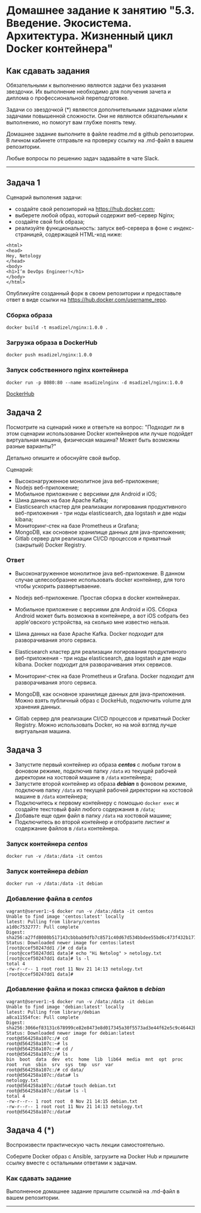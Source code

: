 
# Домашнее задание к занятию "5.3. Введение. Экосистема. Архитектура. Жизненный цикл Docker контейнера"

## Как сдавать задания

Обязательными к выполнению являются задачи без указания звездочки. Их выполнение необходимо для получения зачета и диплома о профессиональной переподготовке.

Задачи со звездочкой (*) являются дополнительными задачами и/или задачами повышенной сложности. Они не являются обязательными к выполнению, но помогут вам глубже понять тему.

Домашнее задание выполните в файле readme.md в github репозитории. В личном кабинете отправьте на проверку ссылку на .md-файл в вашем репозитории.

Любые вопросы по решению задач задавайте в чате Slack.

---

## Задача 1

Сценарий выполения задачи:

- создайте свой репозиторий на https://hub.docker.com;
- выберете любой образ, который содержит веб-сервер Nginx;
- создайте свой fork образа;
- реализуйте функциональность:
запуск веб-сервера в фоне с индекс-страницей, содержащей HTML-код ниже:
```
<html>
<head>
Hey, Netology
</head>
<body>
<h1>I’m DevOps Engineer!</h1>
</body>
</html>
```
Опубликуйте созданный форк в своем репозитории и предоставьте ответ в виде ссылки на https://hub.docker.com/username_repo.

### Сборка образа
```
docker build -t msadizel/nginx:1.0.0 .
```

### Загрузка образа в DockerHub 
```
docker push msadizel/nginx:1.0.0 
```

### Запуск собственного nginx контейнера 
```
docker run -p 8080:80 --name msadizelnginx -d msadizel/nginx:1.0.0
```

[DockerHub](https://hub.docker.com/repository/docker/msadizel/nginx)

## Задача 2

Посмотрите на сценарий ниже и ответьте на вопрос:
"Подходит ли в этом сценарии использование Docker контейнеров или лучше подойдет виртуальная машина, физическая машина? Может быть возможны разные варианты?"

Детально опишите и обоснуйте свой выбор.

Сценарий:

- Высоконагруженное монолитное java веб-приложение;
- Nodejs веб-приложение;
- Мобильное приложение c версиями для Android и iOS;
- Шина данных на базе Apache Kafka;
- Elasticsearch кластер для реализации логирования продуктивного веб-приложения - три ноды elasticsearch, два logstash и две ноды kibana;
- Мониторинг-стек на базе Prometheus и Grafana;
- MongoDB, как основное хранилище данных для java-приложения;
- Gitlab сервер для реализации CI/CD процессов и приватный (закрытый) Docker Registry.

### Ответ 


- Высоконагруженное монолитное java веб-приложение. В данном случае целесообразнее использовать docker контейнер, для того чтобы ускорить развертываение.

- Nodejs веб-приложение. Простая сборка в docker контейнерах.

- Мобильное приложение c версиями для Android и iOS. Сборка Android может быть возможна в контейнере, а вот iOS собрать без apple'овского устройства, на сколько мне известно нельзя.

- Шина данных на базе Apache Kafka. Docker подходит для разворачивания этого сервиса.

- Elasticsearch кластер для реализации логирования продуктивного веб-приложения - три ноды elasticsearch, два logstash и две ноды kibana. Docker подходит для разворачивания этих сервисов.

- Мониторинг-стек на базе Prometheus и Grafana. Docker подходит для разворачивания этого сервиса.

- MongoDB, как основное хранилище данных для java-приложения. Можно взять публичный образ с DockeHub, подключить volume для хранения данных.

- Gitlab сервер для реализации CI/CD процессов и приватный Docker Registry. Можно использовать Docker, но на мой взгляд лучше виртуальная машина.


## Задача 3

- Запустите первый контейнер из образа ***centos*** c любым тэгом в фоновом режиме, подключив папку ```/data``` из текущей рабочей директории на хостовой машине в ```/data``` контейнера;
- Запустите второй контейнер из образа ***debian*** в фоновом режиме, подключив папку ```/data``` из текущей рабочей директории на хостовой машине в ```/data``` контейнера;
- Подключитесь к первому контейнеру с помощью ```docker exec``` и создайте текстовый файл любого содержания в ```/data```;
- Добавьте еще один файл в папку ```/data``` на хостовой машине;
- Подключитесь во второй контейнер и отобразите листинг и содержание файлов в ```/data``` контейнера.

### Запуск контейнера ***centos***
```
docker run -v /data:/data -it centos
```

### Запуск контейнера ***debian***
```
docker run -v /data:/data -it debian
```

### Добавление файла в ***centos***
```
vagrant@server1:~$ docker run -v /data:/data -it centos
Unable to find image 'centos:latest' locally
latest: Pulling from library/centos
a1d0c7532777: Pull complete
Digest: sha256:a27fd8080b517143cbbbab9dfb7c8571c40d67d534bbdee55bd6c473f432b177
Status: Downloaded newer image for centos:latest
[root@ccef50247dd1 /]# cd data
[root@ccef50247dd1 data]# echo "Hi Netolog" > netology.txt
[root@ccef50247dd1 data]# ls -l
total 4
-rw-r--r-- 1 root root 11 Nov 21 14:13 netology.txt
[root@ccef50247dd1 data]#
```

### Добавление файла и показ списка файлов в ***debian***
```
vagrant@server1:~$ docker run -v /data:/data -it debian
Unable to find image 'debian:latest' locally
latest: Pulling from library/debian
a8ca11554fce: Pull complete
Digest: sha256:3066ef83131c678999ce82e8473e8d017345a30f5573ad3e44f62e5c9c46442b
Status: Downloaded newer image for debian:latest
root@d564258a107c:/# cd
root@d564258a107c:~# ls
root@d564258a107c:~# cd /
root@d564258a107c:/# ls
bin  boot  data  dev  etc  home  lib  lib64  media  mnt  opt  proc  root  run  sbin  srv  sys  tmp  usr  var
root@d564258a107c:/# cd data/
root@d564258a107c:/data# ls
netology.txt
root@d564258a107c:/data# touch debian.txt
root@d564258a107c:/data# ls -l
total 4
-rw-r--r-- 1 root root  0 Nov 21 14:15 debian.txt
-rw-r--r-- 1 root root 11 Nov 21 14:13 netology.txt
root@d564258a107c:/data#
```

## Задача 4 (*)

Воспроизвести практическую часть лекции самостоятельно.

Соберите Docker образ с Ansible, загрузите на Docker Hub и пришлите ссылку вместе с остальными ответами к задачам.

### Как cдавать задание

Выполненное домашнее задание пришлите ссылкой на .md-файл в вашем репозитории.

---